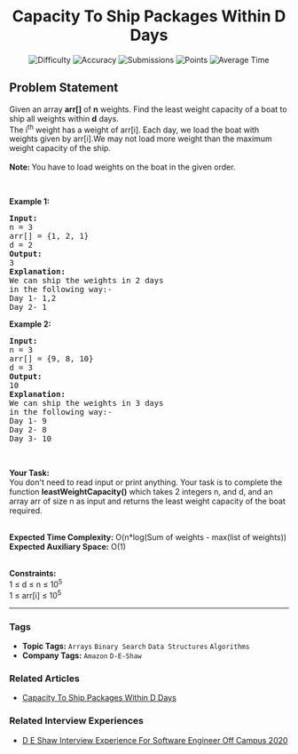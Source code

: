 <h1 align="center">Capacity To Ship Packages Within D Days</h1>

<p align="center">
  <img alt="Difficulty" title="Difficulty" src="https://custom-icon-badges.demolab.com/badge/Difficulty: Medium-1F222E?style=for-the-badge&logoColor=white&logo=fire"/>
  <img alt="Accuracy" title="Accuracy" src="https://custom-icon-badges.demolab.com/badge/Accuracy: 50.14%25-1F222E?style=for-the-badge&logoColor=white&logo=target"/>
  <img alt="Submissions" title="Submissions" src="https://custom-icon-badges.demolab.com/badge/Submissions: 26K+-1F222E?style=for-the-badge&logoColor=white&logo=repo"/>
  <img alt="Points" title="Points" src="https://custom-icon-badges.demolab.com/badge/Points: 4-1F222E?style=for-the-badge&logoColor=white&logo=award"/>
  <img alt="Average Time" title="Average Time" src="https://custom-icon-badges.demolab.com/badge/Average%20Time: 25m-1F222E?style=for-the-badge&logoColor=white&logo=clock"/>
</p>

## Problem Statement

Given an array <b>arr[]</b> of <b>n</b> weights. Find the least weight capacity of a boat to ship all weights within <b>d</b> days.<br>The i<sup>th</sup> weight has a weight of arr[i]. Each day, we load the boat with weights given by arr[i].We may not load more weight than the maximum weight capacity of the ship.<br><br><b>Note: </b>You have to load weights on the boat in the given order.

 

<b>Example 1:</b>

<pre><b>Input:
</b>n = 3
arr[] = {1, 2, 1}
d = 2
<b>Output:
</b>3
<b>Explanation:</b>
We can ship the weights in 2 days
in the following way:-
Day 1- 1,2
Day 2- 1
</pre>

<b>Example 2:</b>
<pre><b>Input:
</b>n = 3
arr[] = {9, 8, 10}
d = 3
<b>Output:</b>
10
<b>Explanation:</b>
We can ship the weights in 3 days
in the following way:-
Day 1- 9
Day 2- 8
Day 3- 10
</pre>

 

<b>Your Task:  </b><br>You don't need to read input or print anything. Your task is to complete the function <b>leastWeightCapacity()</b> which takes 2 integers n, and d, and an array arr of size n as input and returns the least weight capacity of the boat required.

<br><b>Expected Time Complexity:</b> O(n*log(Sum of weights - max(list of weights))<br><b>Expected Auxiliary Space:</b> O(1)

<br><b>Constraints:</b><br>1 ≤ d ≤ n ≤ 10<sup>5</sup><br>1 ≤ arr[i] ≤ 10<sup>5</sup>


<hr>

### Tags
- **Topic Tags:** `Arrays` `Binary Search` `Data Structures` `Algorithms`
- **Company Tags:** `Amazon` `D-E-Shaw`

### Related Articles
- [Capacity To Ship Packages Within D Days](https://www.geeksforgeeks.org/capacity-to-ship-packages-within-d-days/)

### Related Interview Experiences
- [D E Shaw Interview Experience For Software Engineer Off Campus 2020](https://www.geeksforgeeks.org/d-e-shaw-interview-experience-for-software-engineer-off-campus-2020/)
